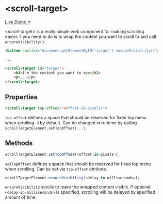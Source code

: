 # &lt;scroll-target&gt;

[Live Demo ↗]()

&lt;scroll-target&gt; is a really simple web component for making scrolling easier. 
ll you need to do is to wrap the content you want to scroll to and call `ensureVisibility()`:

```html
<button onclick="document.getElementById('target').ensureVisibility()">Click me!</button>

...

<scroll-target id="target">
    <h2>I'm the content you want to see</h2>
    <p>...</p>
</scroll-target>
```

## Properties

```html
<scroll-target top-offset="<offset-in-pixels>">
```

`top-offset` defines a space that should be reserved for fixed top menu when scrolling. `0` by default. Can be changed in runtime by calling `scrollTargetElement.setTopOffset(...)`.

## Methods

```javascript
scrollTargetElement.setTopOffset(<offset-in-pixels>);
```

`setTopOffset` defines a space that should be reserved for fixed top menu when scrolling. Can be set via `top-offset` attribute.

```javascript
scrollTargetElement.ensureVisibility(<delay-in-milliseconds>);
```

`ensureVisibility` scrolls to make the wrapped content visible. If optional `<delay-in-milliseconds>` is specified, scrolling will be delayed by specified amount of time.

